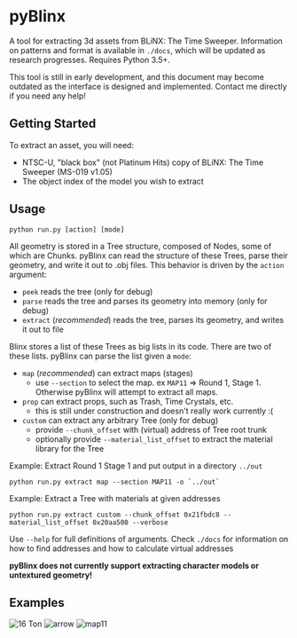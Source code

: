 # pyBlinx
A tool for extracting 3d assets from BLiNX: The Time Sweeper. Information on patterns and format is available in `./docs`, which will be updated as research progresses. Requires Python 3.5+.

This tool is still in early development, and this document may become outdated as the interface is designed and implemented. Contact me directly if you need any help!

## Getting Started
To extract an asset, you will need:
- NTSC-U, "black box" (not Platinum Hits) copy of BLiNX: The Time Sweeper (MS-019 v1.05)
- The object index of the model you wish to extract

## Usage
```
python run.py [action] [mode]
```
All geometry is stored in a Tree structure, composed of Nodes, some of which are Chunks. pyBlinx can read the structure of these Trees, parse their geometry, and write it out to .obj files. This behavior is driven by the `action` argument:
- `peek` reads the tree (only for debug)
- `parse` reads the tree and parses its geometry into memory (only for debug)
- `extract` (_recommended_) reads the tree, parses its geometry, and writes it out to file

Blinx stores a list of these Trees as big lists in its code. There are two of these lists. pyBlinx can parse the list given a `mode`:
- `map` (_recommended_) can extract maps (stages)
    - use `--section` to select the map. ex `MAP11` => Round 1, Stage 1. Otherwise pyBlinx will attempt to extract all maps.
- `prop` can extract props, such as Trash, Time Crystals, etc.
    - this is still under construction and doesn't really work currently :(
- `custom` can extract any arbitrary Tree (only for debug)
    - provide `--chunk_offset` with (virtual) address of Tree root trunk
    - optionally provide `--material_list_offset` to extract the material library for the Tree

Example: Extract Round 1 Stage 1 and put output in a directory `../out`
```
python run.py extract map --section MAP11 -o `../out`
```

Example: Extract a Tree with materials at given addresses
```
python run.py extract custom --chunk_offset 0x21fbdc8 --material_list_offset 0x20aa500 --verbose
```

Use `--help` for full definitions of arguments. Check `./docs` for information on how to find addresses and how to calculate virtual addresses

__pyBlinx does not currently support extracting character models or untextured geometry!__


## Examples

![16 Ton](https://s15.postimg.cc/ot5s9pqwr/16ton_tex.png)
![arrow](https://s15.postimg.cc/ydugtg723/arrow_signs.png)
![map11](https://s15.postimg.cc/p628cks8b/untitled.png)
